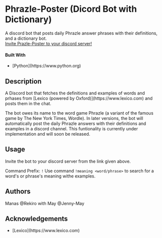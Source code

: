 # Phrazle-Poster (Dicord Bot with Dictionary)
A discord bot that posts daily Phrazle answer phrases with their definitions, and a dictionary bot.<br>
[Invite Prazle-Poster to your discord server!](https://discord.com/api/oauth2/authorize?client_id=981060431428866048&permissions=274877979712&scope=bot)
<h4>Built With</h4>
 <ul><li>[Python](https://www.python.org)</li></ul>
<h2>Description</h2> 
A Discord bot that fetches the definitions and examples of words and prhases from [Lexico (powered by Oxford)](https://www.lexico.com) and posts them in the chat. 

The bot owes its name to the word game Phrazle (a variant of the famous game by The New York Times, Wordle). In later versions, the bot will automatically post the daily Phrazle answers with their definitions and examples in a discord channel. This funtionality is currently under implementation and will soon be released. 
<h2>Usage</h2> 
Invite the bot to your discord server from the link given above. 

Command Prefix: `!`
Use command `!meaning <word/phrase>` to search for a word's or phrase's meaning withe examples. 
<h2>Authors</h2>
Manas @Rekiro with May @Jenny-May
<h2>Acknowledgements</h2>
 <ul><li>[Lexico](https://www.lexico.com)</li></ul>

